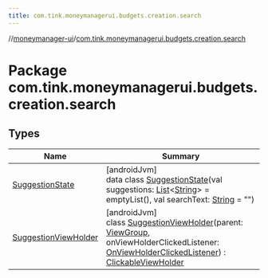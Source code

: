 ```yaml
---
title: com.tink.moneymanagerui.budgets.creation.search
---
```

//[moneymanager-ui](../../index.html)/[com.tink.moneymanagerui.budgets.creation.search](index.html)



# Package com.tink.moneymanagerui.budgets.creation.search



## Types


| Name | Summary |
|---|---|
| [SuggestionState](-suggestion-state/index.html) | [androidJvm]<br>data class [SuggestionState](-suggestion-state/index.html)(val suggestions: [List](https://kotlinlang.org/api/latest/jvm/stdlib/kotlin.collections/-list/index.html)&lt;[String](https://kotlinlang.org/api/latest/jvm/stdlib/kotlin/-string/index.html)&gt; = emptyList(), val searchText: [String](https://kotlinlang.org/api/latest/jvm/stdlib/kotlin/-string/index.html) = &quot;&quot;) |
| [SuggestionViewHolder](-suggestion-view-holder/index.html) | [androidJvm]<br>class [SuggestionViewHolder](-suggestion-view-holder/index.html)(parent: [ViewGroup](https://developer.android.com/reference/kotlin/android/view/ViewGroup.html), onViewHolderClickedListener: [OnViewHolderClickedListener](../se.tink.android.viewholders/-on-view-holder-clicked-listener/index.html)) : [ClickableViewHolder](../se.tink.android.viewholders/-clickable-view-holder/index.html) |

